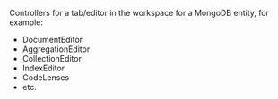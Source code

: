 Controllers for a tab/editor in the workspace for a MongoDB entity, for example:

- DocumentEditor
- AggregationEditor
- CollectionEditor
- IndexEditor
- CodeLenses
- etc.
